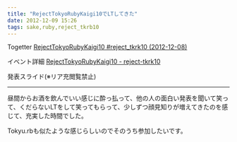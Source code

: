 ```yaml
---
title: "RejectTokyoRubyKaigi10でLTしてきた"
date: 2012-12-09 15:26
tags: sake,ruby,reject_tkrb10
---
```


Togetter
[RejectTokyoRubyKaigi10 #reject_tkrk10 (2012-12-08)](http://togetter.com/li/420142)

イベント詳細
[RejectTokyoRubyKaigi10 - reject-tkrk10](http://reject-tkrk10.doorkeeper.jp/events/1974)

発表スライド(※リア充閲覧禁止)
<script async class="speakerdeck-embed" data-id="cebcad5023370130684b22000a1c46b2" data-ratio="1.2994923857868" src="//speakerdeck.com/assets/embed.js"></script>

---

昼間からお酒を飲んでいい感じに酔っ払って、他の人の面白い発表を聞いて笑って、くだらないLTをして笑ってもらって、少しずつ顔見知りが増えてきたのを感じて、充実した時間でした。

Tokyu.rbも似たような感じらしいのでそのうち参加したいです。